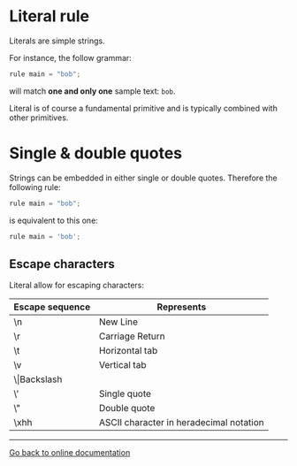 # Literal rule

Literals are simple strings.

For instance, the follow grammar:

```Python
rule main = "bob";
```

will match **one and only one** sample text:  `bob`.

Literal is of course a fundamental primitive and is typically combined with other primitives.

# Single & double quotes

Strings can be embedded in either single or double quotes.  Therefore the following rule:

```Python
rule main = "bob";
```

is equivalent to this one:

```Python
rule main = 'bob';
```

## Escape characters

Literal allow for escaping characters:

|Escape sequence|Represents|
|---|---|
|\n|New Line|
|\r|Carriage Return|
|\t|Horizontal tab|
|\v|Vertical tab|
|\\\\|Backslash|
|\\'|Single quote|
|\\"|Double quote|
|\xhh|ASCII character in heradecimal notation|

---
[Go back to online documentation](../README.md)